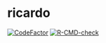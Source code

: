 
<!-- README.md is generated from README.Rmd. Please edit that file -->

# ricardo

<!-- badges: start -->

[![CodeFactor](https://www.codefactor.io/repository/github/jvieroe/ricardo/badge)](https://www.codefactor.io/repository/github/jvieroe/ricardo)
[![R-CMD-check](https://github.com/jvieroe/ricardo/workflows/R-CMD-check/badge.svg)](https://github.com/jvieroe/ricardo/actions)
<!-- badges: end -->
